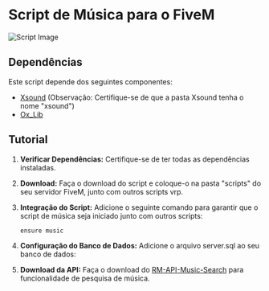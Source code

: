 # Script de Música para o FiveM

![Script Image](https://i.ibb.co/LQ48RVC/Banner-Music.jpg)

## Dependências

Este script depende dos seguintes componentes:

- [Xsound](https://github.com/Xogy/xsound) (Observação: Certifique-se de que a pasta Xsound tenha o nome "xsound")
- [Ox_Lib](https://github.com/overextended/ox_lib)

## Tutorial

1. **Verificar Dependências:**
   Certifique-se de ter todas as dependências instaladas.

2. **Download:**
   Faça o download do script e coloque-o na pasta "scripts" do seu servidor FiveM, junto com outros scripts vrp.

3. **Integração do Script:**
   Adicione o seguinte comando para garantir que o script de música seja iniciado junto com outros scripts:
   ```
   ensure music
   ```
4. **Configuração do Banco de Dados:**
    Adicione o arquivo server.sql ao seu banco de dados:
5. **Download da API:**
    Faça o download do [RM-API-Music-Search](https://github.com/RafaelRMartins/RM-API-Music-Search) para funcionalidade de pesquisa de música.
